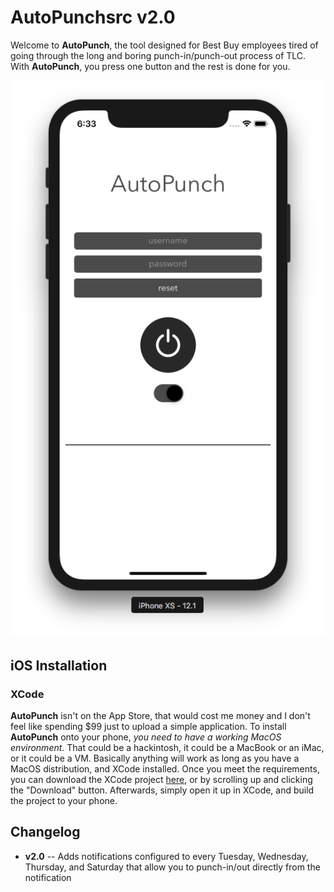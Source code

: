 # AutoPunchsrc v2.0

Welcome to **AutoPunch**, the tool designed for Best Buy employees tired of going through the long and boring punch-in/punch-out process of TLC.  With **AutoPunch**, you press one button and the rest is done for you.

![AutoPunch](https://github.com/ShermanZero/AutoPunchsrc/blob/master/Screen%20Shot%202019-03-13%20at%206.33.35%20PM.png)

## iOS Installation

### XCode
**AutoPunch** isn't on the App Store, that would cost me money and I don't feel like spending $99 just to upload a simple application.  To install **AutoPunch** onto your phone, *you need to have a working MacOS environment*.  That could be a hackintosh, it could be a MacBook or an iMac, or it could be a VM.  Basically anything will work as long as you have a MacOS distribution, and XCode installed.  Once you meet the requirements, you can download the XCode project [here](https://github.com/ShermanZero/AutoPunchsrc/archive/master.zip), or by scrolling up and clicking the "Download" button.  Afterwards, simply open it up in XCode, and build the project to your phone.

## Changelog

- **v2.0** -- Adds notifications configured to every Tuesday, Wednesday, Thursday, and Saturday that allow you to punch-in/out directly from the notification
